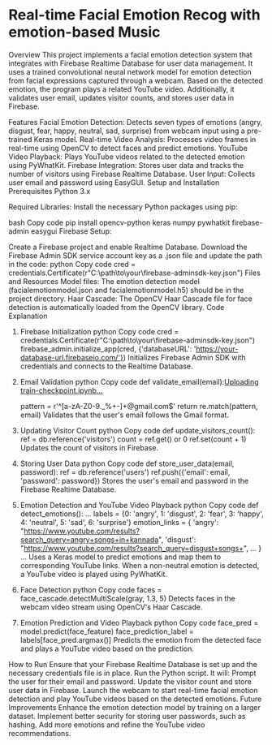 # Real-time Facial Emotion Recog with emotion-based Music

Overview
This project implements a facial emotion detection system that integrates with Firebase Realtime Database for user data management. It uses a trained convolutional neural network model for emotion detection from facial expressions captured through a webcam. Based on the detected emotion, the program plays a related YouTube video. Additionally, it validates user email, updates visitor counts, and stores user data in Firebase.

Features
Facial Emotion Detection: Detects seven types of emotions (angry, disgust, fear, happy, neutral, sad, surprise) from webcam input using a pre-trained Keras model.
Real-time Video Analysis: Processes video frames in real-time using OpenCV to detect faces and predict emotions.
YouTube Video Playback: Plays YouTube videos related to the detected emotion using PyWhatKit.
Firebase Integration: Stores user data and tracks the number of visitors using Firebase Realtime Database.
User Input: Collects user email and password using EasyGUI.
Setup and Installation
Prerequisites
Python 3.x

Required Libraries: Install the necessary Python packages using pip:

bash
Copy code
pip install opencv-python keras numpy pywhatkit firebase-admin easygui
Firebase Setup:

Create a Firebase project and enable Realtime Database.
Download the Firebase Admin SDK service account key as a .json file and update the path in the code:
python
Copy code
cred = credentials.Certificate(r"C:\path\to\your\firebase-adminsdk-key.json")
Files and Resources
Model files: The emotion detection model (facialemotionmodel.json and facialemotionmodel.h5) should be in the project directory.
Haar Cascade: The OpenCV Haar Cascade file for face detection is automatically loaded from the OpenCV library.
Code Explanation
1. Firebase Initialization
python
Copy code
cred = credentials.Certificate(r"C:\path\to\your\firebase-adminsdk-key.json")
firebase_admin.initialize_app(cred, {'databaseURL': 'https://your-database-url.firebaseio.com/'})
Initializes Firebase Admin SDK with credentials and connects to the Realtime Database.

2. Email Validation
python
Copy code
def validate_email(email):[Uploading train-checkpoint.ipynb…]()

    pattern = r'^[a-zA-Z0-9._%+-]+@gmail\.com$'
    return re.match(pattern, email)
Validates that the user's email follows the Gmail format.

3. Updating Visitor Count
python
Copy code
def update_visitors_count():
    ref = db.reference('visitors')
    count = ref.get() or 0
    ref.set(count + 1)
Updates the count of visitors in Firebase.

4. Storing User Data
python
Copy code
def store_user_data(email, password):
    ref = db.reference('users')
    ref.push({'email': email, 'password': password})
Stores the user's email and password in the Firebase Realtime Database.

5. Emotion Detection and YouTube Video Playback
python
Copy code
def detect_emotions():
    ...
    labels = {0: 'angry', 1: 'disgust', 2: 'fear', 3: 'happy', 4: 'neutral', 5: 'sad', 6: 'surprise'}
    emotion_links = {
        'angry': "https://www.youtube.com/results?search_query=angry+songs+in+kannada",
        'disgust': "https://www.youtube.com/results?search_query=disgust+songs+",
        ...
    }
    ...
Uses a Keras model to predict emotions and map them to corresponding YouTube links. When a non-neutral emotion is detected, a YouTube video is played using PyWhatKit.

6. Face Detection
python
Copy code
faces = face_cascade.detectMultiScale(gray, 1.3, 5)
Detects faces in the webcam video stream using OpenCV's Haar Cascade.

7. Emotion Prediction and Video Playback
python
Copy code
face_pred = model.predict(face_feature)
face_prediction_label = labels[face_pred.argmax()]
Predicts the emotion from the detected face and plays a YouTube video based on the prediction.

How to Run
Ensure that your Firebase Realtime Database is set up and the necessary credentials file is in place.
Run the Python script. It will:
Prompt the user for their email and password.
Update the visitor count and store user data in Firebase.
Launch the webcam to start real-time facial emotion detection and play YouTube videos based on the detected emotions.
Future Improvements
Enhance the emotion detection model by training on a larger dataset.
Implement better security for storing user passwords, such as hashing.
Add more emotions and refine the YouTube video recommendations.
